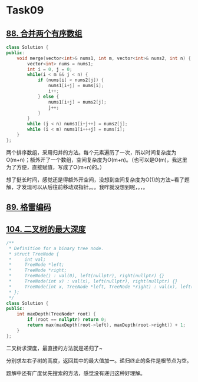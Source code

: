 # Task09

## [88. 合并两个有序数组](https://leetcode-cn.com/problems/merge-sorted-array/)

```c++
class Solution {
public:
    void merge(vector<int>& nums1, int m, vector<int>& nums2, int n) {
        vector<int> nums = nums1;
        int i = 0, j = 0;
        while(i < m && j < n) {
            if (nums[i] < nums2[j]) {
                nums1[i+j] = nums[i];
                i++;
            } else {
                nums1[i+j] = nums2[j];
                j++;
            }
        }
        while (j < n) nums1[i+j++] = nums2[j];
        while (i < m) nums1[i+++j] = nums[i];
    }
};
```

两个排序数组，采用归并的方法。每个元素遍历了一次，所以时间复杂度为O(m+n)；额外开了一个数组，空间复杂度为O(m+n)。（也可以是O(m)，我这里为了方便，直接赋值，写成了O(m+n)的。）

想了挺长时间，感觉还是得额外开空间，没想到空间复杂度为O(1)的方法\~看了题解，才发现可以从后往前移动双指针。。。我咋就没想到呢，。，。

## [89. 格雷编码](https://leetcode-cn.com/problems/gray-code/)





## [104. 二叉树的最大深度](https://leetcode-cn.com/problems/maximum-depth-of-binary-tree/)

```c++
/**
 * Definition for a binary tree node.
 * struct TreeNode {
 *     int val;
 *     TreeNode *left;
 *     TreeNode *right;
 *     TreeNode() : val(0), left(nullptr), right(nullptr) {}
 *     TreeNode(int x) : val(x), left(nullptr), right(nullptr) {}
 *     TreeNode(int x, TreeNode *left, TreeNode *right) : val(x), left(left), right(right) {}
 * };
 */
class Solution {
public:
    int maxDepth(TreeNode* root) {
        if (root == nullptr) return 0;
        return max(maxDepth(root->left), maxDepth(root->right)) + 1;
    }
};
```

二叉树求深度，最直接的方法就是递归了\~

分别求左右子树的高度，返回其中的最大值加一。递归终止的条件是根节点为空。

题解中还有广度优先搜索的方法，感觉没有递归这种好理解。